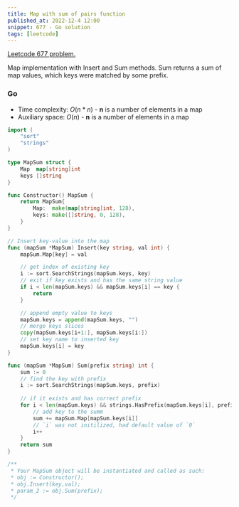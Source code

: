 ```yaml
---
title: Map with sum of pairs function
published_at: 2022-12-4 12:00
snippet: 677 - Go solution
tags: [leetcode]
---
```


[Leetcode 677 problem.](https://leetcode.com/problems/map-sum-pairs/)

Map implementation with Insert and Sum methods.
Sum returns a sum of map values, which keys were matched by some prefix.

### Go

- Time complexity: $O(n*n)$ - **n** is a number of elements in a map
- Auxiliary space: $O(n)$ - **n** is a number of elements in a map

```go
import (
	"sort"
	"strings"
)

type MapSum struct {
	Map  map[string]int
	keys []string
}

func Constructor() MapSum {
	return MapSum{
		Map:  make(map[string]int, 128),
		keys: make([]string, 0, 128),
	}
}

// Insert key-value into the map
func (mapSum *MapSum) Insert(key string, val int) { 
	mapSum.Map[key] = val

	// get index of existing key
	i := sort.SearchStrings(mapSum.keys, key)
	// exit if key exists and has the same string value
	if i < len(mapSum.keys) && mapSum.keys[i] == key {
		return
	}

	// append empty value to keys
	mapSum.keys = append(mapSum.keys, "")
	// merge keys slices
	copy(mapSum.keys[i+1:], mapSum.keys[i:])
	// set key name to inserted key
	mapSum.keys[i] = key
}

func (mapSum *MapSum) Sum(prefix string) int {
	sum := 0
	// find the key with prefix
	i := sort.SearchStrings(mapSum.keys, prefix)
	
	// if it exists and has correct prefix
	for i < len(mapSum.keys) && strings.HasPrefix(mapSum.keys[i], prefix) {
		// add key to the summ
		sum += mapSum.Map[mapSum.keys[i]]
		// `i` was not initilized, had default value of `0`
		i++
	}
	return sum
}

/**
 * Your MapSum object will be instantiated and called as such:
 * obj := Constructor();
 * obj.Insert(key,val);
 * param_2 := obj.Sum(prefix);
 */

```

